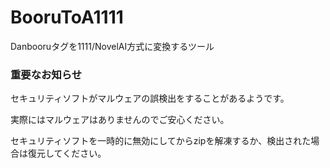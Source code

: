 # BooruToA1111
Danbooruタグを1111/NovelAI方式に変換するツール


### 重要なお知らせ
セキュリティソフトがマルウェアの誤検出をすることがあるようです。

実際にはマルウェアはありませんのでご安心ください。

セキュリティソフトを一時的に無効にしてからzipを解凍するか、検出された場合は復元してください。